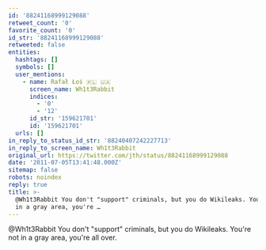 ```yaml
---
id: '88241168999129088'
retweet_count: '0'
favorite_count: '0'
id_str: '88241168999129088'
retweeted: false
entities:
  hashtags: []
  symbols: []
  user_mentions:
    - name: Rafał Łoś 🇵🇱 🇺🇦
      screen_name: Wh1t3Rabbit
      indices:
        - '0'
        - '12'
      id_str: '159621701'
      id: '159621701'
  urls: []
in_reply_to_status_id_str: '88240407242227713'
in_reply_to_screen_name: Wh1t3Rabbit
original_url: https://twitter.com/jth/status/88241168999129088
date: '2011-07-05T13:41:48.000Z'
sitemap: false
robots: noindex
reply: true
title: >-
  @Wh1t3Rabbit You don't "support" criminals, but you do Wikileaks. You're not
  in a gray area, you're …
---
```


@Wh1t3Rabbit You don't "support" criminals, but you do Wikileaks. You're not in a gray area, you're all over.